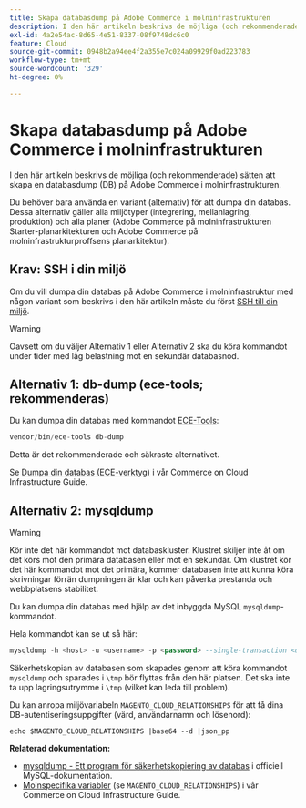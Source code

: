 ```yaml
---
title: Skapa databasdump på Adobe Commerce i molninfrastrukturen
description: I den här artikeln beskrivs de möjliga (och rekommenderade) sätten att skapa en databasdump (DB) på Adobe Commerce i molninfrastrukturen.
exl-id: 4a2e54ac-8d65-4e51-8337-08f9748dc6c0
feature: Cloud
source-git-commit: 0948b2a94ee4f2a355e7c024a09929f0ad223783
workflow-type: tm+mt
source-wordcount: '329'
ht-degree: 0%

---
```


# Skapa databasdump på Adobe Commerce i molninfrastrukturen

I den här artikeln beskrivs de möjliga (och rekommenderade) sätten att skapa en databasdump (DB) på Adobe Commerce i molninfrastrukturen.

Du behöver bara använda en variant (alternativ) för att dumpa din databas. Dessa alternativ gäller alla miljötyper (integrering, mellanlagring, produktion) och alla planer (Adobe Commerce på molninfrastrukturen Starter-planarkitekturen och Adobe Commerce på molninfrastrukturproffsens planarkitektur).

## Krav: SSH i din miljö

Om du vill dumpa din databas på Adobe Commerce i molninfrastruktur med någon variant som beskrivs i den här artikeln måste du först [SSH till din miljö](https://experienceleague.adobe.com/docs/commerce-cloud-service/user-guide/develop/secure-connections.html).

>[!WARNING]
>
>Oavsett om du väljer Alternativ 1 eller Alternativ 2 ska du köra kommandot under tider med låg belastning mot en sekundär databasnod.

## Alternativ 1: db-dump (**ece-tools; rekommenderas**)

Du kan dumpa din databas med kommandot [ECE-Tools](https://experienceleague.adobe.com/docs/commerce-cloud-service/user-guide/dev-tools/ece-tools/update-package.html):

```php
vendor/bin/ece-tools db-dump
```

Detta är det rekommenderade och säkraste alternativet.

Se [Dumpa din databas (ECE-verktyg)](https://experienceleague.adobe.com/docs/commerce-cloud-service/user-guide/develop/storage/database-dump.html) i vår Commerce on Cloud Infrastructure Guide.

## Alternativ 2: mysqldump

>[!WARNING]
>
>Kör inte det här kommandot mot databaskluster. Klustret skiljer inte åt om det körs mot den primära databasen eller mot en sekundär. Om klustret kör det här kommandot mot det primära, kommer databasen inte att kunna köra skrivningar förrän dumpningen är klar och kan påverka prestanda och webbplatsens stabilitet.

Du kan dumpa din databas med hjälp av det inbyggda MySQL `mysqldump`-kommandot.

Hela kommandot kan se ut så här:

```sql
mysqldump -h <host> -u <username> -p <password> --single-transaction <db_name> | gzip > /tmp/<dump_name>.sql.gz
```

Säkerhetskopian av databasen som skapades genom att köra kommandot `mysqldump` och sparades i `\tmp` bör flyttas från den här platsen. Det ska inte ta upp lagringsutrymme i `\tmp` (vilket kan leda till problem).

Du kan anropa miljövariabeln `MAGENTO_CLOUD_RELATIONSHIPS` för att få dina DB-autentiseringsuppgifter (värd, användarnamn och lösenord):

```
echo $MAGENTO_CLOUD_RELATIONSHIPS |base64 --d |json_pp
```

**Relaterad dokumentation:**

* [mysqldump - Ett program för säkerhetskopiering av databas](https://dev.mysql.com/doc/refman/8.0/en/mysqldump.html) i officiell MySQL-dokumentation.
* [Molnspecifika variabler](https://experienceleague.adobe.com/docs/commerce-cloud-service/user-guide/configure/env/stage/variables-cloud.html) (se `MAGENTO_CLOUD_RELATIONSHIPS`) i vår Commerce on Cloud Infrastructure Guide.
